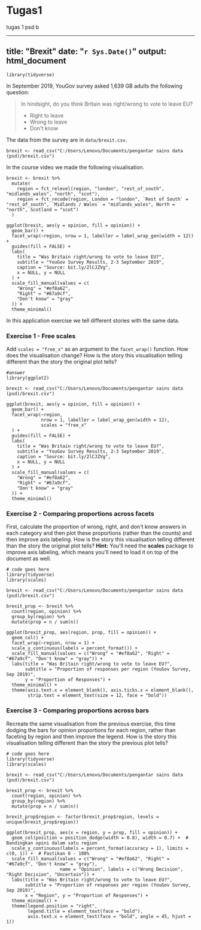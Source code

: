 # Tugas1
tugas 1 psd b

---
title: "Brexit"
date: "`r Sys.Date()`"
output: html_document
---

```{r load-packages, message = FALSE, echo = FALSE}
library(tidyverse)
```

In September 2019, YouGov survey asked 1,639 GB adults the following question:

> In hindsight, do you think Britain was right/wrong to vote to leave EU?
>
>- Right to leave  
>- Wrong to leave  
>- Don't know

The data from the survey are in `data/brexit.csv`.

```{r message = FALSE}
brexit <- read_csv("C:/Users/Lenovo/Documents/pengantar sains data (psd)/brexit.csv")
```

In the course video we made the following visualisation.

```{r}
brexit <- brexit %>%
  mutate(
    region = fct_relevel(region, "london", "rest_of_south", "midlands_wales", "north", "scot"),
    region = fct_recode(region, London = "london", `Rest of South` = "rest_of_south", `Midlands / Wales` = "midlands_wales", North = "north", Scotland = "scot")
  )

ggplot(brexit, aes(y = opinion, fill = opinion)) +
  geom_bar() +
  facet_wrap(~region, nrow = 1, labeller = label_wrap_gen(width = 12)) +
  guides(fill = FALSE) +
  labs(
    title = "Was Britain right/wrong to vote to leave EU?",
    subtitle = "YouGov Survey Results, 2-3 September 2019",
    caption = "Source: bit.ly/2lCJZVg",
    x = NULL, y = NULL
  ) +
  scale_fill_manual(values = c(
    "Wrong" = "#ef8a62",
    "Right" = "#67a9cf",
    "Don't know" = "gray"
  )) +
  theme_minimal()
```

In this application exercise we tell different stories with the same data.

### Exercise 1 - Free scales

Add `scales = "free_x"` as an argument to the `facet_wrap()` function. How does the visualisation change? How is the story this visualisation telling different than the story the original plot tells?

```{r}
#answer
library(ggplot2)

brexit <- read_csv("C:/Users/Lenovo/Documents/pengantar sains data (psd)/brexit.csv")

ggplot(brexit, aes(y = opinion, fill = opinion)) +
  geom_bar() +
  facet_wrap(~region,
             nrow = 1, labeller = label_wrap_gen(width = 12),
             scales = "free_x"
  ) +
  guides(fill = FALSE) +
  labs(
    title = "Was Britain right/wrong to vote to leave EU?",
    subtitle = "YouGov Survey Results, 2-3 September 2019",
    caption = "Source: bit.ly/2lCJZVg",
    x = NULL, y = NULL
  ) +
  scale_fill_manual(values = c(
    "Wrong" = "#ef8a62",
    "Right" = "#67a9cf",
    "Don't know" = "gray"
  )) +
  theme_minimal()
```


### Exercise 2 - Comparing proportions across facets

First, calculate the proportion of wrong, right, and don't know answers in each category and then plot these proportions (rather than the counts) and then improve axis labeling. How is the story this visualisation telling different than the story the original plot tells? **Hint:** You'll need the **scales** package to improve axis labeling, which means you'll need to load it on top of the document as well.

```{r}
# code goes here
library(tidyverse)
library(scales)

brexit <- read_csv("C:/Users/Lenovo/Documents/pengantar sains data (psd)/brexit.csv")

brexit_prop <- brexit %>%
  count(region, opinion) %>%
  group_by(region) %>%
  mutate(prop = n / sum(n))

ggplot(brexit_prop, aes(region, prop, fill = opinion)) +
  geom_col() +
  facet_wrap(~region, nrow = 1) +
  scale_y_continuous(labels = percent_format()) +
  scale_fill_manual(values = c("Wrong" = "#ef8a62", "Right" = "#67a9cf", "Don't know" = "gray")) +
  labs(title = "Was Britain right/wrong to vote to leave EU?",
       subtitle = "Proportion of responses per region (YouGov Survey, Sep 2019)",
       y = "Proportion of Responses") +
  theme_minimal() +
  theme(axis.text.x = element_blank(), axis.ticks.x = element_blank(),
        strip.text = element_text(size = 12, face = "bold"))
```

### Exercise 3 - Comparing proportions across bars

Recreate the same visualisation from the previous exercise, this time dodging the bars for opinion proportions for each region, rather than faceting by region and then improve the legend. How is the story this visualisation telling different than the story the previous plot tells?

```{r}
# code goes here
library(tidyverse)
library(scales)

brexit <- read_csv("C:/Users/Lenovo/Documents/pengantar sains data (psd)/brexit.csv")

brexit_prop <- brexit %>%
  count(region, opinion) %>%
  group_by(region) %>%
  mutate(prop = n / sum(n))

brexit_prop$region <- factor(brexit_prop$region, levels = unique(brexit_prop$region))

ggplot(brexit_prop, aes(x = region, y = prop, fill = opinion)) +
  geom_col(position = position_dodge(width = 0.8), width = 0.7) +  # Bandingkan opini dalam satu region
  scale_y_continuous(labels = percent_format(accuracy = 1), limits = c(0, 1)) +  # Pastikan 0 - 100%
  scale_fill_manual(values = c("Wrong" = "#ef8a62", "Right" = "#67a9cf", "Don't know" = "gray"),
                    name = "Opinion", labels = c("Wrong Decision", "Right Decision", "Uncertain")) +
  labs(title = "Was Britain right/wrong to vote to leave EU?",
       subtitle = "Proportion of responses per region (YouGov Survey, Sep 2019)",
       x = "Region", y = "Proportion of Responses") +
  theme_minimal() +
  theme(legend.position = "right",
        legend.title = element_text(face = "bold"),
        axis.text.x = element_text(face = "bold", angle = 45, hjust = 1))
```
